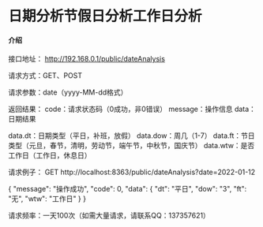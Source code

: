 # 日期分析节假日分析工作日分析

#### 介绍
接口地址：
http://192.168.0.1/public/dateAnalysis

请求方式：GET、POST

请求参数：date（yyyy-MM-dd格式）

返回结果：
code：请求状态码（0成功，非0错误）
message：操作信息
data：日期结果

data.dt：日期类型（平日，补班，放假）
data.dow：周几（1-7）
data.ft：节日类型（元旦，春节，清明，劳动节，端午节，中秋节，国庆节）
data.wtw：是否工作日（工作日，休息日）

请求例子：
GET http://localhost:8363/public/dateAnalysis?date=2022-01-12

{
  "message": "操作成功",
  "code": 0,
  "data": {
    "dt": "平日",
    "dow": "3",
    "ft": "无",
    "wtw": "工作日"
  }
}

请求频率：一天100次（如需大量请求，请联系QQ：137357621）


